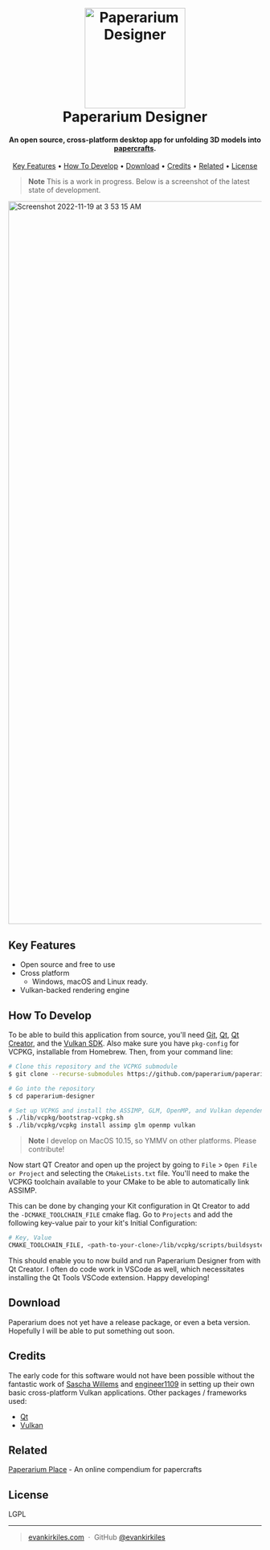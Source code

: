 <h1 align="center">
  <br>
  <a href="https://paperarium.place"><img src="https://user-images.githubusercontent.com/30581915/198012667-d384e1c4-33c3-4960-8f72-00f10803fc39.png" alt="Paperarium Designer" width="200"></a>
  <br>
  Paperarium Designer
  <br>
</h1>

<h4 align="center">An open source, cross-platform desktop app for unfolding 3D models into <a href="https://paperarium.place" target="_blank">papercrafts</a>.</h4>

<p align="center">
  <a href="#key-features">Key Features</a> •
  <a href="#how-to-develop">How To Develop</a> •
  <a href="#download">Download</a> •
  <a href="#credits">Credits</a> •
  <a href="#related">Related</a> •
  <a href="#license">License</a>
</p>

> **Note**
> This is a work in progress. Below is a screenshot of the latest state of development.

<img width="1440" alt="Screenshot 2022-11-19 at 3 53 15 AM" src="https://user-images.githubusercontent.com/30581915/202843195-2e1e8fb3-8a35-4ba5-af18-0a576bee6746.png">

## Key Features

* Open source and free to use
* Cross platform
  - Windows, macOS and Linux ready.
* Vulkan-backed rendering engine

## How To Develop

To be able to build this application from source, you'll need [Git](https://git-scm.com), [Qt](https://www.qt.io), [Qt Creator](https://www.qt.io/product/development-tools), and the [Vulkan SDK](https://vulkan.lunarg.com). Also make sure you have `pkg-config` for VCPKG, installable from Homebrew. Then, from your command line:

```bash
# Clone this repository and the VCPKG submodule
$ git clone --recurse-submodules https://github.com/paperarium/paperarium-designer

# Go into the repository
$ cd paperarium-designer

# Set up VCPKG and install the ASSIMP, GLM, OpenMP, and Vulkan dependencies
$ ./lib/vcpkg/bootstrap-vcpkg.sh
$ ./lib/vcpkg/vcpkg install assimp glm openmp vulkan
```

> **Note**
> I develop on MacOS 10.15, so YMMV on other platforms. Please contribute!

Now start QT Creator and open up the project by going to `File` > `Open File or Project` and selecting the `CMakeLists.txt` file. You'll need to make the VCPKG toolchain available to your CMake to be able to automatically link ASSIMP.

This can be done by changing your Kit configuration in Qt Creator to add the `-DCMAKE_TOOLCHAIN_FILE` cmake flag. Go to `Projects` and add the following key-value pair to your kit's Initial Configuration:

```bash
# Key, Value
CMAKE_TOOLCHAIN_FILE, <path-to-your-clone>/lib/vcpkg/scripts/buildsystems/vcpkg.cmake
```

This should enable you to now build and run Paperarium Designer from with Qt Creator. I often do code work in VSCode as well, which necessitates installing the Qt Tools VSCode extension. Happy developing!

## Download

Paperarium does not yet have a release package, or even a beta version. Hopefully I will be able to put something out soon.

## Credits

The early code for this software would not have been possible without the fantastic work of [Sascha Willems](https://github.com/SaschaWillems) and [engineer1109](https://github.com/engineer1109) in setting up their own basic cross-platform Vulkan applications. Other packages / frameworks used:

- [Qt](https://www.qt.io)
- [Vulkan](https://www.vulkan.org)

## Related

[Paperarium Place](https://paperarium.place) - An online compendium for papercrafts

## License

LGPL

---

> [evankirkiles.com](https://evankirkiles.com) &nbsp;&middot;&nbsp;
> GitHub [@evankirkiles](https://github.com/evankirkiles)
